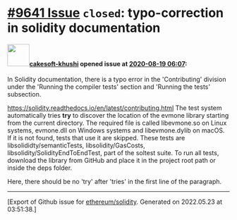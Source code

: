 # [\#9641 Issue](https://github.com/ethereum/solidity/issues/9641) `closed`: typo-correction in solidity documentation

#### <img src="https://avatars.githubusercontent.com/u/69229932?v=4" width="50">[cakesoft-khushi](https://github.com/cakesoft-khushi) opened issue at [2020-08-19 06:07](https://github.com/ethereum/solidity/issues/9641):

In Solidity documentation, there is a typo error in the 'Contributing' division under the 'Running the compiler tests' section and 'Running the tests' subsection. 

https://solidity.readthedocs.io/en/latest/contributing.html
The test system automatically tries **try** to discover the location of the evmone library starting from the current directory. The required file is called libevmone.so on Linux systems, evmone.dll on Windows systems and libevmone.dylib on macOS. If it is not found, tests that use it are skipped. These tests are libsolididty/semanticTests, libsolidity/GasCosts, libsolidity/SolidityEndToEndTest, part of the soltest suite. To run all tests, download the library from GitHub and place it in the project root path or inside the deps folder.

Here, there should be no 'try' after 'tries' in the first line of the paragraph.




-------------------------------------------------------------------------------



[Export of Github issue for [ethereum/solidity](https://github.com/ethereum/solidity). Generated on 2022.05.23 at 03:51:38.]
